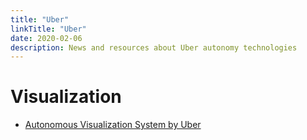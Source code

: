 ```yaml
---
title: "Uber"
linkTitle: "Uber"
date: 2020-02-06
description: News and resources about Uber autonomy technologies
---
```


# Visualization

* [Autonomous Visualization System by Uber](https://avs.auto/demo/index.html)

